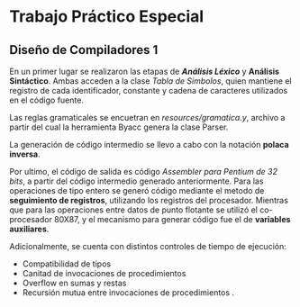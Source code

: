 # Trabajo Práctico Especial
## Diseño de Compiladores 1

En un primer lugar se realizaron las etapas de **_Análisis Léxico_** y **Análisis Sintáctico**. Ambas acceden a la clase _Tabla de Simbolos_, quien mantiene el registro de cada identificador, constante y cadena de caracteres utilizados en el código fuente.

Las reglas gramaticales se encuetran en _resources/gramatica.y_, archivo a partir del cual la herramienta Byacc genera la clase Parser.

La generación de código intermedio se llevo a cabo con la notación **polaca inversa**.

Por ultimo, el código de salida es código _Assembler para Pentium de 32 bits_, a partir del código intermedio generado anteriormente.
Para las operaciones de tipo entero se generó código mediante el metodo de **seguimiento de registros**, utilizando los registros del procesador. Mientras que para las operaciones entre datos de punto flotante se utilizó el co-procesador 80X87, y el mecanismo para generar código fue el de **variables auxiliares**.

Adicionalmente, se cuenta con distintos controles de tiempo de ejecución:
* Compatibilidad de tipos
* Canitad de invocaciones de procedimientos
* Overflow en sumas y restas
* Recursión mutua entre invocaciones de procedimientos .
